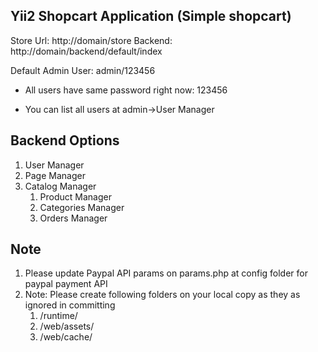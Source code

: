 Yii2 Shopcart Application (Simple shopcart)
--------------------------------------------

Store Url: http://domain/store
Backend: http://domain/backend/default/index

Default Admin User: admin/123456

- All users have same password right now: 123456

- You can list all users at admin->User Manager

Backend Options
---------------
1. User Manager
2. Page Manager
3. Catalog Manager
	1. Product Manager
	2. Categories Manager
	3. Orders Manager

	
Note
----
1. Please update Paypal API params on params.php at config folder for paypal payment API
2. Note: Please create following folders on your local copy as they as ignored in committing
	1. /runtime/
	2. /web/assets/
	3. /web/cache/